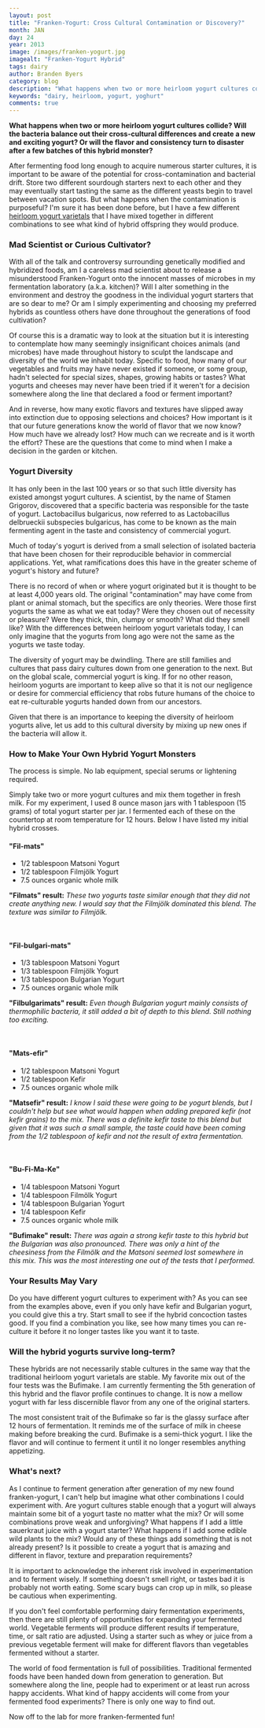 ```yaml
---
layout: post
title: "Franken-Yogurt: Cross Cultural Contamination or Discovery?"
month: JAN
day: 24
year: 2013
image: /images/franken-yogurt.jpg
imagealt: "Franken-Yogurt Hybrid"
tags: dairy
author: Branden Byers
category: blog
description: "What happens when two or more heirloom yogurt cultures collide? Will the bacteria balance out their cross-cultural differences and create a new and exciting yogurt? Or will the flavor and consistency turn to disaster after a few batches of this hybrid monster?"
keywords: "dairy, heirloom, yogurt, yoghurt"
comments: true
---
```

**What happens when two or more heirloom yogurt cultures collide? Will the bacteria balance out their cross-cultural differences and create a new and exciting yogurt? Or will the flavor and consistency turn to disaster after a few batches of this hybrid monster?**

After fermenting food long enough to acquire numerous starter cultures, it is important to be aware of the potential for cross-contamination and bacterial drift. Store two different sourdough starters next to each other and they may eventually start tasting the same as the different yeasts begin to travel between vacation spots. But what happens when the contamination is purposeful? I'm sure it has been done before, but I have a few different [heirloom yogurt varietals](http://fermup.com/blog/homemade-heirloom-yogurt-showdown/ "Homemade Heirloom Yogurt Showdown") that I have mixed together in different combinations to see what kind of hybrid offspring they would produce.

<h3 class="title">Mad Scientist or Curious Cultivator?</h3>

With all of the talk and controversy surrounding genetically modified and hybridized foods, am I a careless mad scientist about to release a misunderstood Franken-Yogurt onto the innocent masses of microbes in my fermentation laboratory (a.k.a. kitchen)? Will I alter something in the environment and destroy the goodness in the individual yogurt starters that are so dear to me? Or am I simply experimenting and choosing my preferred hybrids as countless others have done throughout the generations of food cultivation?

Of course this is a dramatic way to look at the situation but it is interesting to contemplate how many seemingly insignificant choices animals (and microbes) have made throughout history to sculpt the landscape and diversity of the world we inhabit today. Specific to food, how many of our vegetables and fruits may have never existed if someone, or some group, hadn't selected for special sizes, shapes, growing habits or tastes? What yogurts and cheeses may never have been tried if it weren't for a decision somewhere along the line that declared a food or ferment important?

And in reverse, how many exotic flavors and textures have slipped away into extinction due to opposing selections and choices? How important is it that our future generations know the world of flavor that we now know? How much have we already lost? How much can we recreate and is it worth the effort? These are the questions that come to mind when I make a decision in the garden or kitchen.

<h3 class="title">Yogurt Diversity</h3>

It has only been in the last 100 years or so that such little diversity has existed amongst yogurt cultures. A scientist, by the name of Stamen Grigorov, discovered that a specific bacteria was responsible for the taste of yogurt. Lactobacillus bulgaricus, now referred to as Lactobacillus delbrueckii subspecies bulgaricus, has come to be known as the main fermenting agent in the taste and consistency of commercial yogurt.

Much of today's yogurt is derived from a small selection of isolated bacteria that have been chosen for their reproducible behavior in commercial applications. Yet, what ramifications does this have in the greater scheme of yogurt's history and future?

There is no record of when or where yogurt originated but it is thought to be at least 4,000 years old. The original "contamination" may have come from plant or animal stomach, but the specifics are only theories. Were those first yogurts the same as what we eat today? Were they chosen out of necessity or pleasure? Were they thick, thin, clumpy or smooth? What did they smell like? With the differences between heirloom yogurt varietals today, I can only imagine that the yogurts from long ago were not the same as the yogurts we taste today.

The diversity of yogurt may be dwindling. There are still families and cultures that pass dairy cultures down from one generation to the next. But on the global scale, commercial yogurt is king. If for no other reason, heirloom yogurts are important to keep alive so that it is not our negligence or desire for commercial efficiency that robs future humans of the choice to eat re-culturable yogurts handed down from our ancestors.

Given that there is an importance to keeping the diversity of heirloom yogurts alive, let us add to this cultural diversity by mixing up new ones if the bacteria will allow it.

<h3 class="title">How to Make Your Own Hybrid Yogurt Monsters</h3>

The process is simple. No lab equipment, special serums or lightening required.

Simply take two or more yogurt cultures and mix them together in fresh milk. For my experiment, I used 8 ounce mason jars with 1 tablespoon (15 grams) of total yogurt starter per jar. I fermented each of these on the countertop at room temperature for 12 hours. Below I have listed my initial hybrid crosses.
&nbsp;
<h4 class="title">"Fil-mats"</h4>
<div>
	<ul class="star-list">
  		<li>1/2 tablespoon Matsoni Yogurt</li>
		<li>1/2 tablespoon Filmj&ouml;lk Yogurt</li>
		<li>7.5 ounces organic whole milk</li>
	 </ul>
</div>
<div>
	 <p><strong>"Filmats" result:</strong> <em>These two yogurts taste similar enough that they did not create anything new. I would say that the Filmj&ouml;lk dominated this blend. The texture was similar to Filmj&ouml;lk.</em></p>
</div>
&nbsp;
<h4 class="title">"Fil-bulgari-mats"</h4>
<div>
	<ul class="star-list">
  		<li>1/3 tablespoon Matsoni Yogurt</li>
		<li>1/3 tablespoon Filmj&ouml;lk Yogurt</li>
		<li>1/3 tablespoon Bulgarian Yogurt</li>
		<li>7.5 ounces organic whole milk</li>
	 </ul>
</div>
<div>
	 <p><strong>"Filbulgarimats" result:</strong> <em>Even though Bulgarian yogurt mainly consists of thermophilic bacteria, it still added a bit of depth to this blend. Still nothing too exciting.</em></p>
</div>
&nbsp;
<h4 class="title">"Mats-efir"</h4>
<div>
	<ul class="star-list">
  		<li>1/2 tablespoon Matsoni Yogurt</li>
		<li>1/2 tablespoon Kefir</li>
		<li>7.5 ounces organic whole milk</li>
	 </ul>
</div>
<div>
	 <p><strong>"Matsefir" result:</strong> <em>I know I said these were going to be yogurt blends, but I couldn't help but see what would happen when adding prepared kefir (not kefir grains) to the mix. There was a definite kefir taste to this blend but given that it was such a small sample, the taste could have been coming from the 1/2 tablespoon of kefir and not the result of extra fermentation.</em></p>
</div>
&nbsp;
<h4 class="title">"Bu-Fi-Ma-Ke"</h4>
<div>
	<ul class="star-list">
  		<li>1/4 tablespoon Matsoni Yogurt</li>
		<li>1/4 tablespoon Film&ouml;lk Yogurt</li>
		<li>1/4 tablespoon Bulgarian Yogurt</li>
		<li>1/4 tablespoon Kefir</li>
		<li>7.5 ounces organic whole milk</li>
	 </ul>
</div>
<div>
	 <p><strong>"Bufimake" result:</strong> <em>There was again a strong kefir taste to this hybrid but the Bulgarian was also pronounced. There was only a hint of the cheesiness from the Film&ouml;lk and the Matsoni seemed lost somewhere in this mix. This was the most interesting one out of the tests that I performed.</em></p>
</div>

<h3 class="title">Your Results May Vary</h3>

Do you have different yogurt cultures to experiment with? As you can see from the examples above, even if you only have kefir and Bulgarian yogurt, you could give this a try. Start small to see if the hybrid concoction tastes good. If you find a combination you like, see how many times you can re-culture it before it no longer tastes like you want it to taste.

<h3 class="title">Will the hybrid yogurts survive long-term?</h3>

These hybrids are not necessarily stable cultures in the same way that the traditional heirloom yogurt varietals are stable. My favorite mix out of the four tests was the Bufimake. I am currently fermenting the 5th generation of this hybrid and the flavor profile continues to change. It is now a mellow yogurt with far less discernible flavor from any one of the original starters.

The most consistent trait of the Bufimake so far is the glassy surface after 12 hours of fermentation. It reminds me of the surface of milk in cheese making before breaking the curd. Bufimake is a semi-thick yogurt. I like the flavor and will continue to ferment it until it no longer resembles anything appetizing.

<h3 class="title">What's next?</h3>

As I continue to ferment generation after generation of my new found franken-yogurt, I can't help but imagine what other combinations I could experiment with. Are yogurt cultures stable enough that a yogurt will always maintain some bit of a yogurt taste no matter what the mix? Or will some combinations prove weak and unforgiving? What happens if I add a little sauerkraut juice with a yogurt starter? What happens if I add some edible wild plants to the mix? Would any of these things add something that is not already present? Is it possible to create a yogurt that is amazing and different in flavor, texture and preparation requirements?

It is important to acknowledge the inherent risk involved in experimentation and to ferment wisely. If something doesn't smell right, or tastes bad it is probably not worth eating. Some scary bugs can crop up in milk, so please be cautious when experimenting.

If you don't feel comfortable performing dairy fermentation experiments, then there are still plenty of opportunities for expanding your fermented world. Vegetable ferments will produce different results if temperature, time, or salt ratio are adjusted. Using a starter such as whey or juice from a previous vegetable ferment will make for different flavors than vegetables fermented without a starter.

The world of food fermentation is full of possibilities. Traditional fermented foods have been handed down from generation to generation. But somewhere along the line, people had to experiment or at least run across happy accidents. What kind of happy accidents will come from your fermented food experiments? There is only one way to find out.

Now off to the lab for more franken-fermented fun!